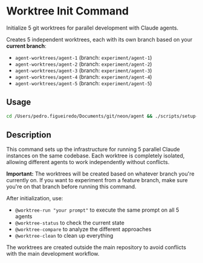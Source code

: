 # Worktree Init Command

Initialize 5 git worktrees for parallel development with Claude agents.

Creates 5 independent worktrees, each with its own branch based on your **current branch**:
- `agent-worktrees/agent-1` (branch: `experiment/agent-1`)
- `agent-worktrees/agent-2` (branch: `experiment/agent-2`)
- `agent-worktrees/agent-3` (branch: `experiment/agent-3`)
- `agent-worktrees/agent-4` (branch: `experiment/agent-4`)
- `agent-worktrees/agent-5` (branch: `experiment/agent-5`)

## Usage

```bash
cd /Users/pedro.figueiredo/Documents/git/neon/agent && ./scripts/setup-worktrees.sh
```

## Description

This command sets up the infrastructure for running 5 parallel Claude instances on the same codebase. Each worktree is completely isolated, allowing different agents to work independently without conflicts.

**Important:** The worktrees will be created based on whatever branch you're currently on. If you want to experiment from a feature branch, make sure you're on that branch before running this command.

After initialization, use:
- `@worktree-run "your prompt"` to execute the same prompt on all 5 agents
- `@worktree-status` to check the current state
- `@worktree-compare` to analyze the different approaches
- `@worktree-clean` to clean up everything

The worktrees are created outside the main repository to avoid conflicts with the main development workflow.